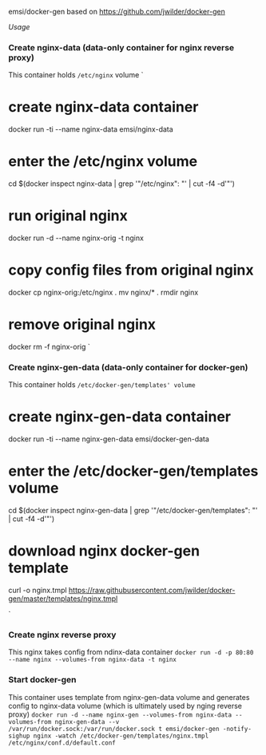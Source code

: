 emsi/docker-gen based on https://github.com/jwilder/docker-gen

*Usage*

### Create nginx-data (data-only container for nginx reverse proxy)
This container holds `/etc/nginx` volume
`
# create nginx-data container
docker run -ti --name nginx-data emsi/nginx-data
# enter the /etc/nginx volume
cd  $(docker inspect nginx-data | grep '"/etc/nginx": "' | cut -f4 -d'"')
# run original nginx
docker run -d --name nginx-orig -t nginx
# copy config files from original nginx
docker cp nginx-orig:/etc/nginx .
mv nginx/* .
rmdir  nginx
# remove original nginx
docker rm -f nginx-orig
`

### Create nginx-gen-data (data-only container for docker-gen)
This container holds `/etc/docker-gen/templates' volume
`
# create nginx-gen-data container
docker run -ti --name nginx-gen-data emsi/docker-gen-data
# enter the /etc/docker-gen/templates volume
cd $(docker inspect nginx-gen-data  | grep '"/etc/docker-gen/templates": "' | cut -f4 -d'"')
# download nginx docker-gen template
curl -o nginx.tmpl https://raw.githubusercontent.com/jwilder/docker-gen/master/templates/nginx.tmpl

`

### Create nginx reverse proxy 
This nginx takes config from ndinx-data container
`
docker run -d -p 80:80 --name nginx --volumes-from nginx-data -t nginx
`

### Start docker-gen
This container uses template from nginx-gen-data volume and generates config to nginx-data volume (which is ultimately used by nging reverse proxy)
`
docker run -d --name nginx-gen --volumes-from nginx-data --volumes-from nginx-gen-data --v /var/run/docker.sock:/var/run/docker.sock t emsi/docker-gen -notify-sighup nginx -watch /etc/docker-gen/templates/nginx.tmpl /etc/nginx/conf.d/default.conf
`
